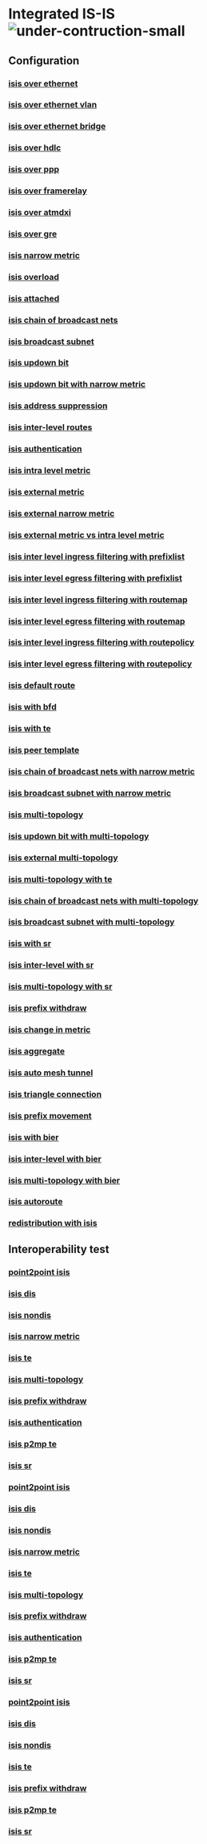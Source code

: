 # Integrated IS-IS ![under-contruction-small](/img/under-construction-small.png) 

## **Configuration**
### [isis over ethernet](/guides/tst/rout-isis01.tst/)
### [isis over ethernet vlan](/guides/tst/rout-isis02.tst/)
### [isis over ethernet bridge](/guides/tst/rout-isis03.tst/)
### [isis over hdlc](/guides/tst/rout-isis04.tst/)
### [isis over ppp](/guides/tst/rout-isis05.tst/)
### [isis over framerelay](/guides/tst/rout-isis06.tst/)
### [isis over atmdxi](/guides/tst/rout-isis07.tst/)
### [isis over gre](/guides/tst/rout-isis08.tst/)
### [isis narrow metric](/guides/tst/rout-isis09.tst/)
### [isis overload](/guides/tst/rout-isis10.tst/)
### [isis attached](/guides/tst/rout-isis11.tst/)
### [isis chain of broadcast nets](/guides/tst/rout-isis12.tst/)
### [isis broadcast subnet](/guides/tst/rout-isis13.tst/)
### [isis updown bit](/guides/tst/rout-isis14.tst/)
### [isis updown bit with narrow metric](/guides/tst/rout-isis15.tst/)
### [isis address suppression](/guides/tst/rout-isis16.tst/)
### [isis inter-level routes](/guides/tst/rout-isis17.tst/)
### [isis authentication](/guides/tst/rout-isis18.tst/)
### [isis intra level metric](/guides/tst/rout-isis19.tst/)
### [isis external metric](/guides/tst/rout-isis20.tst/)
### [isis external narrow metric](/guides/tst/rout-isis21.tst/)
### [isis external metric vs intra level metric](/guides/tst/rout-isis22.tst/)
### [isis inter level ingress filtering with prefixlist](/guides/tst/rout-isis23.tst/)
### [isis inter level egress filtering with prefixlist](/guides/tst/rout-isis24.tst/)
### [isis inter level ingress filtering with routemap](/guides/tst/rout-isis25.tst/)
### [isis inter level egress filtering with routemap](/guides/tst/rout-isis26.tst/)
### [isis inter level ingress filtering with routepolicy](/guides/tst/rout-isis27.tst/)
### [isis inter level egress filtering with routepolicy](/guides/tst/rout-isis28.tst/)
### [isis default route](/guides/tst/rout-isis29.tst/)
### [isis with bfd](/guides/tst/rout-isis30.tst/)
### [isis with te](/guides/tst/rout-isis31.tst/)
### [isis peer template](/guides/tst/rout-isis32.tst/)
### [isis chain of broadcast nets with narrow metric](/guides/tst/rout-isis33.tst/)
### [isis broadcast subnet with narrow metric](/guides/tst/rout-isis34.tst/)
### [isis multi-topology](/guides/tst/rout-isis35.tst/)
### [isis updown bit with multi-topology](/guides/tst/rout-isis36.tst/)
### [isis external multi-topology](/guides/tst/rout-isis37.tst/)
### [isis multi-topology with te](/guides/tst/rout-isis38.tst/)
### [isis chain of broadcast nets with multi-topology](/guides/tst/rout-isis39.tst/)
### [isis broadcast subnet with multi-topology](/guides/tst/rout-isis40.tst/)
### [isis with sr](/guides/tst/rout-isis41.tst/)
### [isis inter-level with sr](/guides/tst/rout-isis42.tst/)
### [isis multi-topology with sr](/guides/tst/rout-isis43.tst/)
### [isis prefix withdraw](/guides/tst/rout-isis44.tst/)
### [isis change in metric](/guides/tst/rout-isis45.tst/)
### [isis aggregate](/guides/tst/rout-isis46.tst/)
### [isis auto mesh tunnel](/guides/tst/rout-isis47.tst/)
### [isis triangle connection](/guides/tst/rout-isis48.tst/)
### [isis prefix movement](/guides/tst/rout-isis49.tst/)
### [isis with bier](/guides/tst/rout-isis50.tst/)
### [isis inter-level with bier](/guides/tst/rout-isis51.tst/)
### [isis multi-topology with bier](/guides/tst/rout-isis52.tst/)
### [isis autoroute](/guides/tst/rout-isis53.tst/)

### [redistribution with isis](/guides/tst/rout-redist01.tst/)

## **Interoperability test**
### [point2point isis](/guides/tst/intop1-isis01.tst/)
### [isis dis](/guides/tst/intop1-isis02.tst/)
### [isis nondis](/guides/tst/intop1-isis03.tst/)
### [isis narrow metric](/guides/tst/intop1-isis04.tst/)
### [isis te](/guides/tst/intop1-isis05.tst/)
### [isis multi-topology](/guides/tst/intop1-isis06.tst/)
### [isis prefix withdraw](/guides/tst/intop1-isis07.tst/)
### [isis authentication](/guides/tst/intop1-isis08.tst/)
### [isis p2mp te](/guides/tst/intop1-isis09.tst/)
### [isis sr](/guides/tst/intop1-isis10.tst/)
### [point2point isis](/guides/tst/intop2-isis01.tst/)
### [isis dis](/guides/tst/intop2-isis02.tst/)
### [isis nondis](/guides/tst/intop2-isis03.tst/)
### [isis narrow metric](/guides/tst/intop2-isis04.tst/)
### [isis te](/guides/tst/intop2-isis05.tst/)
### [isis multi-topology](/guides/tst/intop2-isis06.tst/)
### [isis prefix withdraw](/guides/tst/intop2-isis07.tst/)
### [isis authentication](/guides/tst/intop2-isis08.tst/)
### [isis p2mp te](/guides/tst/intop2-isis09.tst/)
### [isis sr](/guides/tst/intop2-isis10.tst/)
### [point2point isis](/guides/tst/intop9-isis01.tst/)
### [isis dis](/guides/tst/intop9-isis02.tst/)
### [isis nondis](/guides/tst/intop9-isis03.tst/)
### [isis te](/guides/tst/intop9-isis04.tst/)
### [isis prefix withdraw](/guides/tst/intop9-isis05.tst/)
### [isis p2mp te](/guides/tst/intop9-isis06.tst/)
### [isis sr](/guides/tst/intop9-isis07.tst/)


